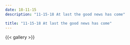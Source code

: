 ```yaml
---
date: 18-11-15
description: "11-15-18 At last the good news has come"

title: "11-15-18 At last the good news has come"
---
```

{{< gallery >}}
